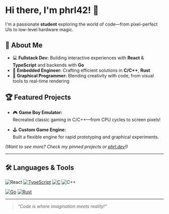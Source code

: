 # Hi there, I'm phrl42! 👋

I'm a passionate **student** exploring the world of code—from pixel-perfect UIs to low-level hardware magic.

## 🚀 About Me

- 💻 **Fullstack Dev:** Building interactive experiences with **React** & **TypeScript** and backends with **Go**
- 🔌 **Embedded Engineer:** Crafting efficient solutions in **C/C++**, **Rust**
- 🎨 **Graphical Programmer:** Blending creativity with code, from visual tools to real-time rendering

## 🏆 Featured Projects

- 🎮 **Game Boy Emulator:**  
  Recreated classic gaming in C/C++—from CPU cycles to screen pixels!

- 🕹️ **Custom Game Engine:**  
  Built a flexible engine for rapid prototyping and graphical experiments.

_(Want to see more? Check my pinned projects or [phrl.dev](https://phrl.dev)!)_

---

## 🛠️ Languages & Tools

![React](https://img.shields.io/badge/-React-20232A?style=flat-square&logo=react)
[![TypeScript](https://img.shields.io/badge/TypeScript-3178C6?logo=typescript&logoColor=fff)](#)
[![C](https://img.shields.io/badge/C-00599C?logo=c&logoColor=white)](#)
![C++](https://img.shields.io/badge/-C++-00599C?style=flat-square&logo=cplusplus)

[![Go](https://img.shields.io/badge/Go-%2300ADD8.svg?&logo=go&logoColor=white)](#)
[![Rust](https://img.shields.io/badge/Rust-%23000000.svg?e&logo=rust&logoColor=white)](#)

---

> _“Code is where imagination meets reality!”_

<!--
Welcome to my GitHub profile!
Feel free to check out my repositories, star your favorites, or connect with me.
-->
